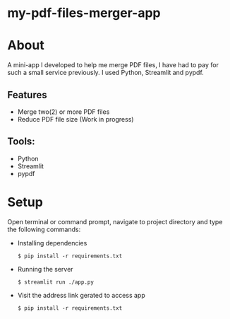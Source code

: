 # my-pdf-files-merger-app

# About
A mini-app I developed to help me merge PDF files, I have had to pay for such a small service previously. I used Python, Streamlit and pypdf.

## Features
- Merge two(2) or more PDF files
- Reduce PDF file size (Work in progress)

## Tools:
- Python
- Streamlit
- pypdf

# Setup
Open terminal or command prompt, navigate to project directory and type the following commands:

- Installing dependencies
  
  `
  $ pip install -r requirements.txt
  `

  
- Running the server
  
  `
  $ streamlit run ./app.py
  `
  
- Visit the address link gerated to access app
  
  `
  $ pip install -r requirements.txt
  `
